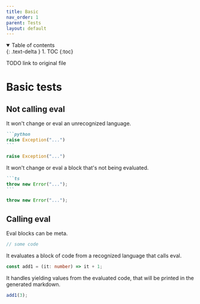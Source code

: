 ```yaml
---
title: Basic
nav_order: 1
parent: Tests
layout: default
---
```


<details open markdown="block">
  <summary>
    Table of contents
  </summary>
  {: .text-delta }
1. TOC
{:toc}
</details>

TODO link to original file

# Basic tests

## Not calling eval

It won't change or eval an unrecognized language.

````md
```python
raise Exception("...")
```
````

```python
raise Exception("...")
```

It won't change or eval a block that's not being evaluated.

````md
```ts
throw new Error("...");
```
````

```ts
throw new Error("...");
```

## Calling eval

Eval blocks can be meta.

```ts eval --meta
// some code
```

It evaluates a block of code from a recognized language that calls eval.

```ts eval --meta
const add1 = (it: number) => it + 1;
```

It handles yielding values from the evaluated code, that will be printed in the generated markdown.

```ts eval --yield=json --meta
add1(3);
```
